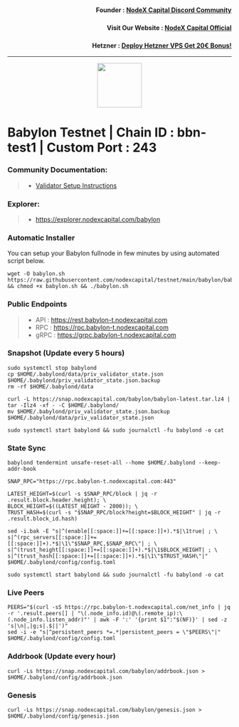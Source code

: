 <h3><p style="font-size:14px" align="right">Founder :
<a href="https://discord.gg/nodexcapital" target="_blank">NodeX Capital Discord Community</a></p></h3>
<h3><p style="font-size:14px" align="right">Visit Our Website :
<a href="https://discord.gg/nodexcapital" target="_blank">NodeX Capital Official</a></p></h3>
<h3><p style="font-size:14px" align="right">Hetzner :
<a href="https://hetzner.cloud/?ref=bMTVi7dcwSgA" target="_blank">Deploy Hetzner VPS Get 20€ Bonus!</a></h3>
<hr>

<p align="center">
  <img height="100" height="auto" src="https://nodejumper.io/assets/img/chain/babylon.webp">
</p>

# Babylon Testnet | Chain ID : bbn-test1 | Custom Port : 243

### Community Documentation:
>- [Validator Setup Instructions](https://nodejumper.io/babylon-testnet)

### Explorer:
>-  https://explorer.nodexcapital.com/babylon

### Automatic Installer
You can setup your Babylon fullnode in few minutes by using automated script below.
```
wget -O babylon.sh https://raw.githubusercontent.com/nodexcapital/testnet/main/babylon/babylon.sh && chmod +x babylon.sh && ./babylon.sh
```
### Public Endpoints

>- API : https://rest.babylon-t.nodexcapital.com
>- RPC : https://rpc.babylon-t.nodexcapital.com
>- gRPC : https://grpc.babylon-t.nodexcapital.com

### Snapshot (Update every 5 hours)
```
sudo systemctl stop babylond
cp $HOME/.babylond/data/priv_validator_state.json $HOME/.babylond/priv_validator_state.json.backup
rm -rf $HOME/.babylond/data

curl -L https://snap.nodexcapital.com/babylon/babylon-latest.tar.lz4 | tar -Ilz4 -xf - -C $HOME/.babylond/
mv $HOME/.babylond/priv_validator_state.json.backup $HOME/.babylond/data/priv_validator_state.json

sudo systemctl start babylond && sudo journalctl -fu babylond -o cat
```

### State Sync
```
babylond tendermint unsafe-reset-all --home $HOME/.babylond --keep-addr-book

SNAP_RPC="https://rpc.babylon-t.nodexcapital.com:443"

LATEST_HEIGHT=$(curl -s $SNAP_RPC/block | jq -r .result.block.header.height); \
BLOCK_HEIGHT=$((LATEST_HEIGHT - 2000)); \
TRUST_HASH=$(curl -s "$SNAP_RPC/block?height=$BLOCK_HEIGHT" | jq -r .result.block_id.hash)

sed -i.bak -E "s|^(enable[[:space:]]+=[[:space:]]+).*$|\1true| ; \
s|^(rpc_servers[[:space:]]+=[[:space:]]+).*$|\1\"$SNAP_RPC,$SNAP_RPC\"| ; \
s|^(trust_height[[:space:]]+=[[:space:]]+).*$|\1$BLOCK_HEIGHT| ; \
s|^(trust_hash[[:space:]]+=[[:space:]]+).*$|\1\"$TRUST_HASH\"|" $HOME/.babylond/config/config.toml

sudo systemctl start babylond && sudo journalctl -fu babylond -o cat
```

### Live Peers
```
PEERS="$(curl -sS https://rpc.babylon-t.nodexcapital.com/net_info | jq -r '.result.peers[] | "\(.node_info.id)@\(.remote_ip):\(.node_info.listen_addr)"' | awk -F ':' '{print $1":"$(NF)}' | sed -z 's|\n|,|g;s|.$||')"
sed -i -e "s|^persistent_peers *=.*|persistent_peers = \"$PEERS\"|" $HOME/.babylond/config/config.toml
```
### Addrbook (Update every hour)
```
curl -Ls https://snap.nodexcapital.com/babylon/addrbook.json > $HOME/.babylond/config/addrbook.json
```
### Genesis
```
curl -Ls https://snap.nodexcapital.com/babylon/genesis.json > $HOME/.babylond/config/genesis.json
```